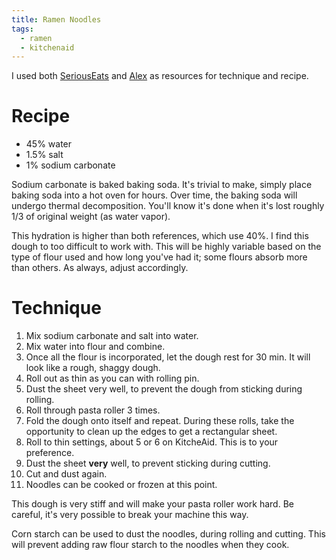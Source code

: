 ```yaml
---
title: Ramen Noodles
tags:
  - ramen
  - kitchenaid
---
```


I used both [SeriousEats] and [Alex] as resources for technique and recipe.

[SeriousEats]: https://www.seriouseats.com/recipes/2018/11/homemade-ramen-noodles.html
[Alex]: https://www.youtube.com/watch?v=fnrW4oan_Mo

# Recipe

- 45% water
- 1.5% salt
- 1% sodium carbonate

Sodium carbonate is baked baking soda.
It's trivial to make, simply place baking soda into a hot oven for hours.
Over time, the baking soda will undergo thermal decomposition.
You'll know it's done when it's lost roughly 1/3 of original weight (as water vapor).

This hydration is higher than both references, which use 40%.
I find this dough to too difficult to work with.
This will be highly variable based on the type of flour used and how long you've had it; some flours absorb more than others.
As always, adjust accordingly.

# Technique

1. Mix sodium carbonate and salt into water.
1. Mix water into flour and combine.
1. Once all the flour is incorporated, let the dough rest for 30 min.
    It will look like a rough, shaggy dough.
1. Roll out as thin as you can with rolling pin.
1. Dust the sheet very well, to prevent the dough from sticking during rolling.
1. Roll through pasta roller 3 times.
1. Fold the dough onto itself and repeat.
   During these rolls, take the opportunity to clean up the edges to get a rectangular sheet.
1. Roll to thin settings, about 5 or 6 on KitcheAid.
   This is to your preference.
1. Dust the sheet **very** well, to prevent sticking during cutting.
1. Cut and dust again.
1. Noodles can be cooked or frozen at this point.

This dough is very stiff and will make your pasta roller work hard.
Be careful, it's very possible to break your machine this way.

Corn starch can be used to dust the noodles, during rolling and cutting.
This will prevent adding raw flour starch to the noodles when they cook.
